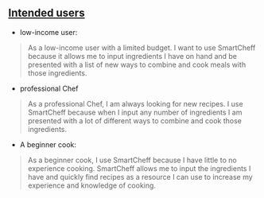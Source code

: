 ## [Intended users](https://github.com/Alex-Garber/smart-cheff/blob/master/docs/work/intendedusers.md)
 * low-income user: 
 > As a low-income user with a limited budget. I want to use SmartCheff because it allows me to input ingredients I have on hand and be presented with a list of new ways to combine and cook meals with those ingredients. 
 * professional Chef
 > As a professional Chef, I am always looking for new recipes. I use SmartCheff because when I input any number of ingredients I am presented with a lot of different ways to combine and cook those ingredients.  
 * A beginner cook:
 > As a beginner cook, I use SmartCheff because I have little to no experience cooking. SmartCheff allows me to input the ingredients I have and quickly find recipes as a resource I can use to increase my experience and knowledge of cooking.
 